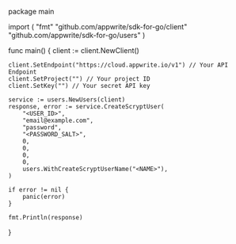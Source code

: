 package main

import (
    "fmt"
    "github.com/appwrite/sdk-for-go/client"
    "github.com/appwrite/sdk-for-go/users"
)

func main() {
    client := client.NewClient()

    client.SetEndpoint("https://cloud.appwrite.io/v1") // Your API Endpoint
    client.SetProject("") // Your project ID
    client.SetKey("") // Your secret API key

    service := users.NewUsers(client)
    response, error := service.CreateScryptUser(
        "<USER_ID>",
        "email@example.com",
        "password",
        "<PASSWORD_SALT>",
        0,
        0,
        0,
        0,
        users.WithCreateScryptUserName("<NAME>"),
    )

    if error != nil {
        panic(error)
    }

    fmt.Println(response)
}
